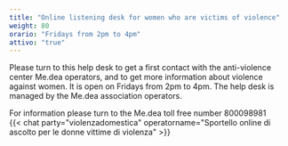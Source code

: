 ```yaml
---
title: "Online listening desk for women who are victims of violence"
weight: 80
orario: "Fridays from 2pm to 4pm"
attivo: "true"
---
```


Please turn to this help desk to get a first contact with the anti-violence center Me.dea operators, and to get more information about violence against women.
It is open on Fridays from 2pm to 4pm.
The help desk is managed by the Me.dea association operators.

For information please turn to the Me.dea toll free number 800098981  
{{< chat party="violenzadomestica" operatorname="Sportello online di ascolto per le donne vittime di violenza" >}}
